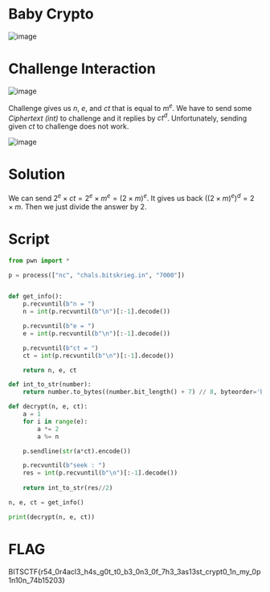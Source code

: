 # Baby Crypto
![image](https://github.com/user-attachments/assets/8c93fdf4-ebf5-45f0-b923-81e8f38c3cee)

# Challenge Interaction
![image](https://github.com/user-attachments/assets/0f936568-5a02-4b81-8a8d-abeeb8110f2f)

Challenge gives us *n*, *e*, and *ct* that is equal to $m^e$. We have to send some *Ciphertext (int)* to challenge and it replies by $ct^d$.
Unfortunately, sending given *ct* to challenge does not work.

![image](https://github.com/user-attachments/assets/03b35197-5757-4438-b921-a0f71c346090)

# Solution
We can send $2^e \times ct = 2^e \times m^e = (2 \times m)^e$. It gives us back $((2 \times m)^e)^d = 2 \times m$. Then we just divide the answer by 2.

# Script
```python
from pwn import *

p = process(["nc", "chals.bitskrieg.in", "7000"])


def get_info():
    p.recvuntil(b"n = ")
    n = int(p.recvuntil(b"\n")[:-1].decode())

    p.recvuntil(b"e = ")
    e = int(p.recvuntil(b"\n")[:-1].decode())

    p.recvuntil(b"ct = ")
    ct = int(p.recvuntil(b"\n")[:-1].decode())

    return n, e, ct

def int_to_str(number):
    return number.to_bytes((number.bit_length() + 7) // 8, byteorder='big').decode('utf-8')

def decrypt(n, e, ct):
    a = 1
    for i in range(e):
        a *= 2
        a %= n

    p.sendline(str(a*ct).encode())

    p.recvuntil(b"seek : ")
    res = int(p.recvuntil(b"\n")[:-1].decode())
    
    return int_to_str(res//2)

n, e, ct = get_info()

print(decrypt(n, e, ct))
```

# FLAG
BITSCTF{r54_0r4acl3_h4s_g0t_t0_b3_0n3_0f_7h3_3as13st_crypt0_1n_my_0p1n10n_74b15203}

